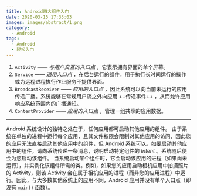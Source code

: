 ```yaml
---
title: Android四大组件入门
date: 2020-03-15 17:33:03
images: images/abstract/1.png
category: 
  - Android
tags: 
  - Android
  - 轻松入门
---
```

 
1. `Activity` —— _与用户交互的入口点_ ，它表示拥有界面的单个屏幕。
2. `Service` —— _通用入口点_ ，在后台运行的组件，用于执行长时间运行的操作或为远程进程执行作业服务不提供界面。
3. `BroadcastReceiver` —— _应用的入口点_ ，因此系统可以向当前未运行的应用传递广播。系统能够在常规用户流之外向应用 ++传递事件++ ，从而允许应用响应系统范围内的广播通知。
4. `ContentProvider` ——  _应用的入口点_ ，管理一组共享的应用数据。
<!-- more -->

***

Android 系统设计的独特之处在于，任何应用都可启动其他应用的组件。
由于系统在单独的进程中运行每个应用，且其文件权限会限制对其他应用的访问，因此您的应用无法直接启动其他应用中的组件，但 Android 系统可以。如要启动其他应用中的组件，请向系统传递一条消息，说明启动特定组件的 _Intent_ 。系统随后便会为您启动该组件。
当系统启动某个组件时，它会启动该应用的进程（如果尚未运行），并实例化该组件所需的类。例如，如果您的应用启动相机应用中拍摄照片的 Activity，则该 Activity 会在属于相机应用的进程（而非您的应用进程）中运行。因此，与大多数其他系统上的应用不同，Android 应用并没有单个入口点（即没有 `main()` 函数）。
